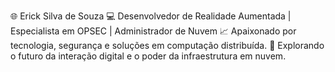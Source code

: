 🌐 Erick Silva de Souza
💻 Desenvolvedor de Realidade Aumentada | Especialista em OPSEC | Administrador de Nuvem
📈 Apaixonado por tecnologia, segurança e soluções em computação distribuída.
🔗 Explorando o futuro da interação digital e o poder da infraestrutura em nuvem.
<!---
ericksouza95/ericksouza95 is a ✨ special ✨ repository because its `README.md` (this file) appears on your GitHub profile.
You can click the Preview link to take a look at your changes.
--->
